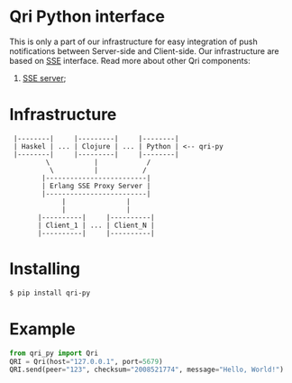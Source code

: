 Qri Python interface
================================

This is only a part of our infrastructure for easy integration of push notifications between Server-side and Client-side. Our infrastructure are based on [SSE](http://www.w3.org/TR/eventsource/#abstract) interface.
Read more about other Qri components:

1. [SSE server](https://github.com/Orderry/orderry-qri);

Infrastructure
==============

```
 |--------|     |---------|     |--------|
 | Haskel | ... | Clojure | ... | Python | <-- qri-py
 |--------|     |---------|     |--------|
         \           |            /
          \          |           /
        |-------------------------|
        | Erlang SSE Proxy Server |
        |-------------------------|
             |               |
             |               |
       |----------|     |----------|
       | Client_1 | ... | Client_N |
       |----------|     |----------|
```

Installing
==========

```bash
$ pip install qri-py
```

Example
=======

```python
from qri_py import Qri
QRI = Qri(host="127.0.0.1", port=5679)
QRI.send(peer="123", checksum="2008521774", message="Hello, World!")
```
